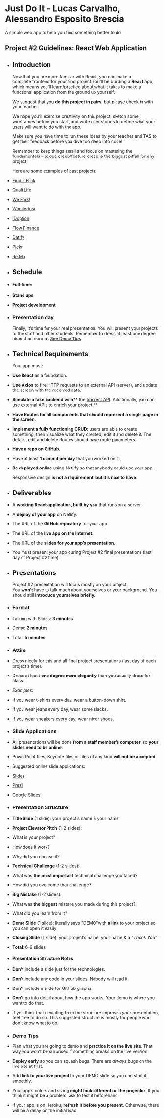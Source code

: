 # Just Do It - Lucas Carvalho, Alessandro Esposito Brescia

A simple web app to help you find something better to do

## Project #2 Guidelines: React Web Application

- ## Introduction  
    
  Now that you are more familiar with React, you can make a complete frontend for your 2nd project.You’ll be building a **React** app, which means you’ll learn/practice about what it takes to make a functional application from the ground up yourself.  
    
  We suggest that you **do this project in pairs**, but please check in with your teacher.  
    
  We hope you’ll exercise creativity on this project, sketch some wireframes before you start, and write user stories to define what your users will want to do with the app.  
    
  Make sure you have time to run these ideas by your teacher and TAS to get their feedback before you dive too deep into code!  
    
  Remember to keep things small and focus on mastering the fundamentals – scope creep/feature creep is the biggest pitfall for any project!  
    
  Here are some examples of past projects:  
- [Find a Flick](https://findaflick.vercel.app/)  
- [Quali Life](https://quali-life.herokuapp.com/)  
- [We Fork!](https://project-iron-cooking.vercel.app/)  
- [Wanderlust](https://wanderlust-p.herokuapp.com/)  
- [IDoption](https://i-doption.herokuapp.com/)  
- [Flow Finance](https://flow-finance-organizer-4944c3.netlify.app/)  
- [Datify](https://gracious-bassi-f1a28d.netlify.app/)  
- [Pickr](https://pickr.netlify.app/)  
- [Re.Mo](https://re-mo.netlify.app/)  
- ## Schedule  
- #### Full-time:  
- **Stand ups**  
- **Project development**  
- ### Presentation day  
    
  Finally, it’s time for your real presentation. You will present your projects to the staff and other students. Remember to dress at least one degree nicer than normal. [See Demo Tips](https://my.ironhack.com/cohorts/6234ac820d4f4d002c74b044/lms/courses/course-v1:IRONHACK+WDFT+202210_SAORMT2/modules/ironhack-course-chapter_9/units/00a553ef46b748509588ed2542a81203#demo-tips)  
- ## Technical Requirements  
    
  Your app must:  
- **Use React** as a foundation.  
- **Use Axios** to fire HTTP requests to an external API (server), and update the screen with the received data.  
- **Simulate a fake backend with**** the [Ironrest API](http://ironrest.herokuapp.com/). Additionally, you can use external APIs to enrich your project.**  
- **Have Routes for all components that should represent a single page in the screen**.  
- **Implement a fully functioning CRUD**: users are able to create something, then visualize what they created, edit it and delete it. The details, edit and delete Routes should have route parameters.  
- **Have a repo on GitHub**.  
- Have at least **1 commit per day** that you worked on it.  
- **Be deployed online** using Netlify so that anybody could use your app.  
    
  Responsive design **is not a requirement, but it’s nice to have**.  
- ## Deliverables  
- A **working React application, built by you** that runs on a server.  
- A **deploy of your app** on Netlify.  
- The URL of the **GitHub repository** for your app.  
- The URL of the **live app on the Internet**.  
- The URL of the **slides for your app’s presentation**.  
- You must present your app during Project #2 final presentations (last day of Project #2 time).  
- ## Presentations  
    
  Project #2 presentation will focus mostly on your project. You **won’t** have to talk much about yourselves or your background. You should still **introduce yourselves briefly**.  
- ### Format  
- Talking with Slides: **3 minutes**  
- Demo: **2 minutes**  
- Total: **5 minutes**  
- ### Attire  
- Dress nicely for this and all final project presentations (last day of each project’s time).  
- Dress at least **one degree more elegantly** than you usually dress for class.  
- *Examples*:  
- If you wear t-shirts every day, wear a button-down shirt.  
- If you wear jeans every day, wear some slacks.  
- If you wear sneakers every day, wear nicer shoes.  
- ### Slide Applications  
- All presentations will be done **from a staff member’s computer**, so **your slides need to be online**.  
- PowerPoint files, Keynote files or files of any kind **will not be accepted**.  
- Suggested online slide applications:  
- [Slides](https://slides.com/)  
- [Prezi](https://prezi.com/)  
- [Google Slides](https://www.google.com/slides/about/)  
- ### Presentation Structure  
- **Title Slide** (1 slide): your project’s name & your name  
- **Project Elevator Pitch** (1-2 slides):  
- What is your project?  
- How does it work?  
- Why did you choose it?  
- **Technical Challenge** (1-2 slides):  
- What was **the most important** technical challenge you faced?  
- How did you overcome that challenge?  
- **Big Mistake** (1-2 slides):  
- What was **the biggest** mistake you made during this project?  
- What did you learn from it?  
- **Demo Slide** (1 slide): literally says "DEMO"with **a link** to your project so you can open it easily  
- **Closing Slide** (1 slide): your project’s name, your name & a _“Thank You”_  
- **Total**: 6-9 slides  
- #### Presentation Structure Notes  
- **Don’t** include a slide just for the technologies.  
- **Don’t** include any code in your slides. Nobody will read it.  
- **Don’t** include a slide for GitHub graphs.  
- **Don’t** go into detail about how the app works. Your demo is where you want to do that.  
- If you think that deviating from the structure improves your presentation, feel free to do so. This suggested structure is mostly for people who don’t know what to do.  
- ### Demo Tips  
- Plan what you are going to demo and **practice it on the live site**. That way you won’t be surprised if something breaks on the live version.  
- **Deploy early** so you can squash bugs. There are _always_ bugs on the live site at first.  
- Add **link to your live project** to your DEMO slide so you can start it smoothly.  
- Your app’s colors and sizing **might look different on the projector**. If you think it might be a problem, ask to test it beforehand.  
- If your app is on Heroku, **refresh it before you present**. Otherwise, there will be a delay on the initial load.  
